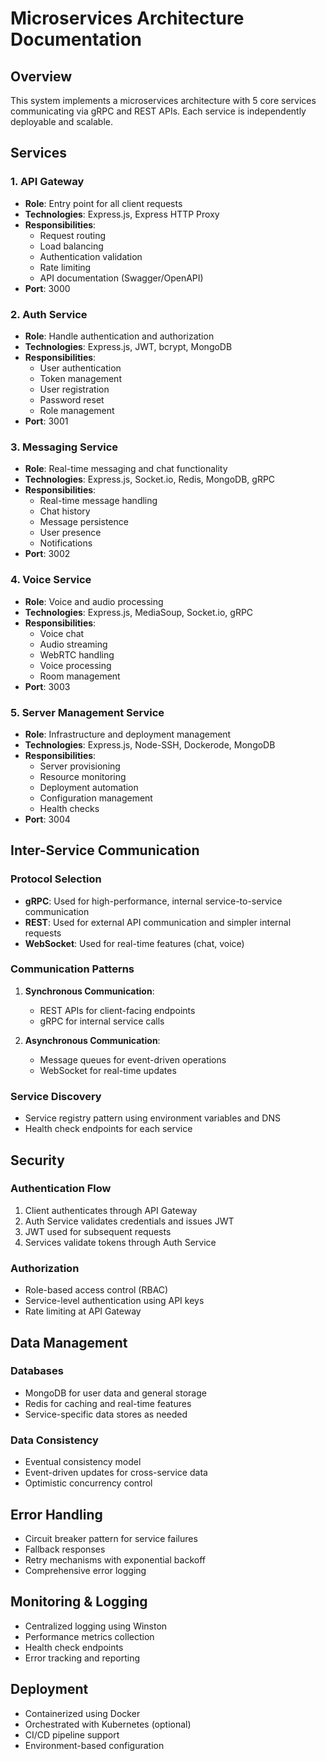 # Microservices Architecture Documentation

## Overview
This system implements a microservices architecture with 5 core services communicating via gRPC and REST APIs. Each service is independently deployable and scalable.

## Services

### 1. API Gateway
- **Role**: Entry point for all client requests
- **Technologies**: Express.js, Express HTTP Proxy
- **Responsibilities**:
  - Request routing
  - Load balancing
  - Authentication validation
  - Rate limiting
  - API documentation (Swagger/OpenAPI)
- **Port**: 3000

### 2. Auth Service
- **Role**: Handle authentication and authorization
- **Technologies**: Express.js, JWT, bcrypt, MongoDB
- **Responsibilities**:
  - User authentication
  - Token management
  - User registration
  - Password reset
  - Role management
- **Port**: 3001

### 3. Messaging Service
- **Role**: Real-time messaging and chat functionality
- **Technologies**: Express.js, Socket.io, Redis, MongoDB, gRPC
- **Responsibilities**:
  - Real-time message handling
  - Chat history
  - Message persistence
  - User presence
  - Notifications
- **Port**: 3002

### 4. Voice Service
- **Role**: Voice and audio processing
- **Technologies**: Express.js, MediaSoup, Socket.io, gRPC
- **Responsibilities**:
  - Voice chat
  - Audio streaming
  - WebRTC handling
  - Voice processing
  - Room management
- **Port**: 3003

### 5. Server Management Service
- **Role**: Infrastructure and deployment management
- **Technologies**: Express.js, Node-SSH, Dockerode, MongoDB
- **Responsibilities**:
  - Server provisioning
  - Resource monitoring
  - Deployment automation
  - Configuration management
  - Health checks
- **Port**: 3004

## Inter-Service Communication

### Protocol Selection
- **gRPC**: Used for high-performance, internal service-to-service communication
- **REST**: Used for external API communication and simpler internal requests
- **WebSocket**: Used for real-time features (chat, voice)

### Communication Patterns
1. **Synchronous Communication**:
   - REST APIs for client-facing endpoints
   - gRPC for internal service calls

2. **Asynchronous Communication**:
   - Message queues for event-driven operations
   - WebSocket for real-time updates

### Service Discovery
- Service registry pattern using environment variables and DNS
- Health check endpoints for each service

## Security

### Authentication Flow
1. Client authenticates through API Gateway
2. Auth Service validates credentials and issues JWT
3. JWT used for subsequent requests
4. Services validate tokens through Auth Service

### Authorization
- Role-based access control (RBAC)
- Service-level authentication using API keys
- Rate limiting at API Gateway

## Data Management

### Databases
- MongoDB for user data and general storage
- Redis for caching and real-time features
- Service-specific data stores as needed

### Data Consistency
- Eventual consistency model
- Event-driven updates for cross-service data
- Optimistic concurrency control

## Error Handling
- Circuit breaker pattern for service failures
- Fallback responses
- Retry mechanisms with exponential backoff
- Comprehensive error logging

## Monitoring & Logging
- Centralized logging using Winston
- Performance metrics collection
- Health check endpoints
- Error tracking and reporting

## Deployment
- Containerized using Docker
- Orchestrated with Kubernetes (optional)
- CI/CD pipeline support
- Environment-based configuration
